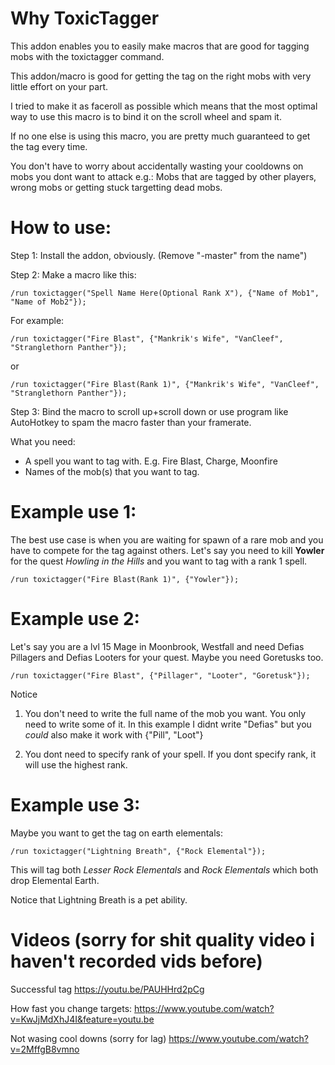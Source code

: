 # Why ToxicTagger

This addon enables you to easily make macros that are good for tagging mobs with the toxictagger command.

This addon/macro is good for getting the tag on the right mobs with very little effort on your part. 

I tried to make it as faceroll as possible which means that the most optimal way to use this macro is to bind it on the scroll wheel and spam it.

If no one else is using this macro, you are pretty much guaranteed to get the tag every time.

You don't have to worry about accidentally wasting your cooldowns on mobs you dont want to attack e.g.: 
Mobs that are tagged by other players, wrong mobs or getting stuck targetting dead mobs. 

# How to use: 
Step 1: Install the addon, obviously. (Remove "-master" from the name")

Step 2: Make a macro like this:

    /run toxictagger("Spell Name Here(Optional Rank X"), {"Name of Mob1", "Name of Mob2"});

For example: 

    /run toxictagger("Fire Blast", {"Mankrik's Wife", "VanCleef", "Stranglethorn Panther"});
    
or 

    /run toxictagger("Fire Blast(Rank 1)", {"Mankrik's Wife", "VanCleef", "Stranglethorn Panther"});
    
Step 3: Bind the macro to scroll up+scroll down or use program like AutoHotkey to spam the macro faster than your framerate.
    
What you need: 

* A spell you want to tag with. E.g. Fire Blast, Charge, Moonfire
* Names of the mob(s) that you want to tag. 

# Example use 1: 
The best use case is when you are waiting for spawn of a rare mob and you have to compete for the tag against others. 
Let's say you need to kill **Yowler** for the quest *Howling in the Hills* and you want to tag with a rank 1 spell.

    /run toxictagger("Fire Blast(Rank 1)", {"Yowler"});

# Example use 2: 
Let's say you are a lvl 15 Mage in Moonbrook, Westfall and need Defias Pillagers and Defias Looters for your quest. Maybe you need Goretusks too.

    /run toxictagger("Fire Blast", {"Pillager", "Looter", "Goretusk"});

Notice
1) You don't need to write the full name of the mob you want. You only need to write some of it. In this example I didnt write "Defias" but you *could* also make it work with {"Pill", "Loot"}

2) You dont need to specify rank of your spell. If you dont specify rank, it will use the highest rank.

# Example use 3:
Maybe you want to get the tag on earth elementals: 

    /run toxictagger("Lightning Breath", {"Rock Elemental"});

This will tag both *Lesser Rock Elementals* and *Rock Elementals* which both drop Elemental Earth. 

Notice that Lightning Breath is a pet ability.

# Videos (sorry for shit quality video i haven't recorded vids before)
Successful tag
https://youtu.be/PAUHHrd2pCg

How fast you change targets:
https://www.youtube.com/watch?v=KwJjMdXhJ4I&feature=youtu.be

Not wasing cool downs (sorry for lag)
https://www.youtube.com/watch?v=2MffgB8vmno


